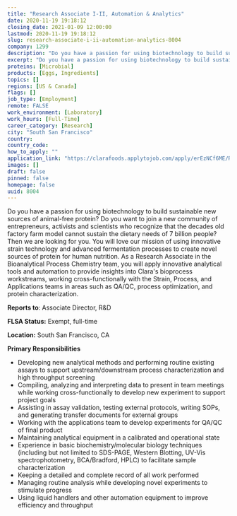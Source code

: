 ```yaml
---
title: "Research Associate I-II, Automation & Analytics"
date: 2020-11-19 19:18:12
closing_date: 2021-01-09 12:00:00
lastmod: 2020-11-19 19:18:12
slug: research-associate-i-ii-automation-analytics-8004
company: 1299
description: "Do you have a passion for using biotechnology to build sustainable new sources of animal-free protein? Do you want to join a new community of entrepreneurs, activists and scientists who recognize that the decades old factory farm model cannot sustain the dietary needs of 7 billion people? Then we are looking for you. You will love our mission of using innovative strain technology and advanced fermentation processes to create novel sources of protein for human nutrition."
excerpt: "Do you have a passion for using biotechnology to build sustainable new sources of animal-free protein? Do you want to join a new community of entrepreneurs, activists and scientists who recognize that the decades old factory farm model cannot sustain the dietary needs of 7 billion people? Then we are looking for you. You will love our mission of using innovative strain technology and advanced fermentation processes to create novel sources of protein for human nutrition."
proteins: [Microbial]
products: [Eggs, Ingredients]
topics: []
regions: [US & Canada]
flags: []
job_type: [Employment]
remote: FALSE
work_environment: [Laboratory]
work_hours: [Full-Time]
career_category: [Research]
city: "South San Francisco"
country: 
country_code: 
how_to_apply: ""
application_link: "https://clarafoods.applytojob.com/apply/erEzNCf6ME/Research-Associate-III-Automation-And-Analytics?source=proteinreport"
images: []
draft: false
pinned: false
homepage: false
uuid: 8004
---
```

Do you have a passion for using biotechnology to build sustainable new
sources of animal-free protein? Do you want to join a new community of
entrepreneurs, activists and scientists who recognize that the decades
old factory farm model cannot sustain the dietary needs of 7 billion
people? Then we are looking for you. You will love our mission of using
innovative strain technology and advanced fermentation processes to
create novel sources of protein for human nutrition. As a Research
Associate in the Bioanalytical Process Chemistry team, you will apply
innovative analytical tools and automation to provide insights into
Clara's bioprocess workstreams, working cross-functionally with the
Strain, Process, and Applications teams in areas such as QA/QC, process
optimization, and protein characterization.

**Reports to**: Associate Director, R&D

**FLSA Status:** Exempt, full-time

**Location:** South San Francisco, CA

**Primary Responsibilities**

-   Developing new analytical methods and performing routine existing
    assays to support upstream/downstream process characterization and
    high throughput screening
-   Compiling, analyzing and interpreting data to present in team
    meetings while working cross-functionally to develop new experiment
    to support project goals
-   Assisting in assay validation, testing external protocols, writing
    SOPs, and generating transfer documents for external groups
-   Working with the applications team to develop experiments for QA/QC
    of final product
-   Maintaining analytical equipment in a calibrated and operational
    state
-   Experience in basic biochemistry/molecular biology techniques
    (including but not limited to SDS-PAGE, Western Blotting, UV-Vis
    spectrophotometry, BCA/Bradford, HPLC) to facilitate sample
    characterization
-   Keeping a detailed and complete record of all work performed
-   Managing routine analysis while developing novel experiments to
    stimulate progress
-   Using liquid handlers and other automation equipment to improve
    efficiency and throughput
